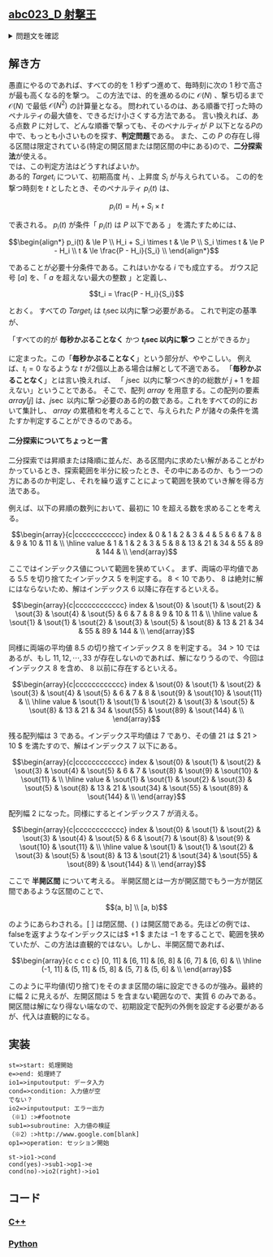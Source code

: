 ## [abc023_D 射撃王](https://atcoder.jp/contests/abc023/tasks/abc023_d?lang=ja)


<details>
<summary>問題文を確認</summary>

## 問題
高橋君は最近、射撃にハマっている。

高橋君は $N$ 個の風船すべてを射撃で割り、得られる得点をできるだけ小さくする競技に参加している。

風船には $1$ から $N$ までの番号が付けられていて、風船 $i(1 \le i \le N)$ は競技開始時に高度 $H_i$ のところにあり、$1$ 秒経過するにつれて高度が $S_i$ だけ増加する。

高橋君は競技開始時に $1$ 個風船を割ることができ、そこから $1$ 秒ごとに $1$ 個の風船を割ることができる。どの順番で風船を割るのかは高橋君が自由に決定できる。

どの風船についても、その風船を割ることによるペナルティが発生する。ペナルティはその風船が割られたときの高度と等しい整数値となる。高橋君が最終的に得る得点は $N$ 個の風船のペナルティのうちの最大値となる。

高橋君が得ることのできる得点として考えられる最小値を求めよ。


## 入力


入力は以下の形式で標準入力から与えられる。

$$
\begin{matrix*}[l]
& N \\
& H_1 & S_1 \\
& H_2 & S_2 \\
&\vdots \\
& H_N & S_N
\end{matrix*}
$$
$1$ 行目には、風船の個数を表す整数 
$N(1 \le N \le 100,000)$ が書かれている。<br>

$2$ 行目から 
$N$ 行には、風船に関する情報が与えられる。
$N$ 行のうち 
$i(1 \le i \le N)$ 行目には、
$2$ つの整数 
$H_i(1 \le H_i \le 1,000,000,000), S_i(1 \le S_i \le 1,000,000,000)$ 
が空白区切りで与えられる。これは、風船 
$i$ が競技開始時に高度 $H_i$ にあり、
$1$ 秒経過するにつれて高度が 
$S_i$ ずつ上昇していくことを表す。

## 出力
高橋君が得ることができる得点として考えらえる最小値を1行に出力せよ。出力の末尾にも改行を入れること。

</details>

## 解き方
愚直にやるのであれば、すべての的を $1$ 秒ずつ進めて、毎時刻に次の $1$ 秒で高さが最も高くなる的を撃つ。
この方法では、的を進めるのに $\mathcal{O}(N)$ 、撃ち切るまで $\mathcal{O}(N)$ で最低 $\mathcal{O}(N^2)$ の計算量となる。
問われているのは、ある順番で打った時のペナルティの最大値を、できるだけ小さくする方法である。
言い換えれば、ある点数 $P$ に対して、どんな順番で撃っても、そのペナルティが $P$ 以下となる$P$の中で、もっとも小さいものを探す、**判定問題**である。
また、この $P$ の存在し得る区間は限定されている(特定の開区間または閉区間の中にある)ので、**二分探索法**が使える。
<br>
では、この判定方法はどうすればよいか。
<br>
ある的 $Target_i$ について、初期高度 $H_i$ 、上昇度 $S_i$ が与えられている。
この的を撃つ時刻を $t$ としたとき、そのペナルティ $p_i(t)$ は、 
```math 
p_i(t) = H_i + S_i \times t 
```
で表される。 $p_i(t)$ が条件「 $p_i(t)$ は $P$ 以下である 」 を満たすためには、
```math
\begin{align*}
p_i(t) & \le P \\
H_i + S_i \times t & \le P \\
S_i \times t & \le P - H_i \\
t & \le \frac{P - H_i}{S_i} \\
\end{align*}
```
であることが必要十分条件である。これはいかなる $i$ でも成立する。
ガウス記号 $[ a ]$ を、「 $a$ を超えない最大の整数 」と定義し、
```math
t_i = \frac{P - H_i}{S_i}
```
とおく。
すべての $Target_i$ は $t_i{\sec}$以内に撃つ必要がある。
これで判定の基準が、

「すべての的が **毎秒かぶることなく** かつ **$t_i{\sec}$以内に撃つ** ことができるか」

に定まった。この「**毎秒かぶることなく**」という部分が、ややこしい。
例えば、$t_i = 0$ なるような $t$ が2個以上ある場合は解として不適である。
「**毎秒かぶることなく**」とは言い換えれば、 「 $j\sec$ 以内に撃つべき的の総数が $j+1$ を超えない」ということである。
そこで、配列 $array$ を用意する。この配列の要素 $array[j]$ は、$j\sec$ 以内に撃つ必要のある的の数である。これをすべての的において集計し、 $array$ の累積和を考えることで、与えられた $P$ が諸々の条件を満たすか判定することができるのである。


#### 二分探索についてちょっと一言
二分探索では昇順または降順に並んだ、ある区間内に求めたい解があることがわかっているとき、探索範囲を半分に絞ったとき、その中にあるのか、もう一つの方にあるのか判定し、それを繰り返すことによって範囲を狭めていき解を得る方法である。

例えば、以下の昇順の数列において、最初に $10$ を超える数を求めることを考える。
```math
\begin{array}{c|cccccccccccc}
index & 0 & 1 & 2 & 3 & 4 & 5 &  6 &  7 &  8 &  9 & 10 &  11 & \\
\hline
value & 1 & 1 & 2 & 3 & 5 & 8 & 13 & 21 & 34 & 55 & 89 & 144 & \\
\end{array}
```
ここではインデックス値について範囲を狭めていく。
まず、両端の平均値である $5.5$ を切り捨てたインデックス $5$ を判定する。
$8 < 10$ であり、 $8$ は絶対に解にはならないため、解はインデックス $6$ 以降に存在するといえる。
```math
\begin{array}{c|cccccccccccc}
index & \sout{0} & \sout{1} & \sout{2} & \sout{3} & \sout{4} & \sout{5} &  6 &  7 &  8 &  9 & 10 &  11 & \\
\hline
value & \sout{1} & \sout{1} & \sout{2} & \sout{3} & \sout{5} & \sout{8} & 13 & 21 & 34 & 55 & 89 & 144 & \\
\end{array}
```
同様に両端の平均値 $8.5$ の切り捨てインデックス $8$ を判定する。
$34 > 10$ ではあるが、もし $11,12,\cdots,33$ が存在しないのであれば、解になりうるので、今回はインデックス $8$ を含め、 $8$ 以前に存在するといえる。
```math
\begin{array}{c|cccccccccccc}
index & \sout{0} & \sout{1} & \sout{2} & \sout{3} & \sout{4} & \sout{5} &  6 &  7 &  8 &  \sout{9} & \sout{10} &  \sout{11} & \\
\hline
value & \sout{1} & \sout{1} & \sout{2} & \sout{3} & \sout{5} & \sout{8} & 13 & 21 & 34 & \sout{55} & \sout{89} & \sout{144} & \\
\end{array}
```
残る配列幅は $3$ である。インデックス平均値は $7$ であり、その値 $21$ は $ 21 > 10 $ を満たすので、解はインデックス $7$ 以下にある。
```math
\begin{array}{c|cccccccccccc}
index & \sout{0} & \sout{1} & \sout{2} & \sout{3} & \sout{4} & \sout{5} &  6 &  7 &  \sout{8} &  \sout{9} & \sout{10} &  \sout{11} & \\
\hline
value & \sout{1} & \sout{1} & \sout{2} & \sout{3} & \sout{5} & \sout{8} & 13 & 21 & \sout{34} & \sout{55} & \sout{89} & \sout{144} & \\
\end{array}
```
配列幅 $2$ になった。同様にするとインデックス $7$ が消える。
```math
\begin{array}{c|cccccccccccc}
index & \sout{0} & \sout{1} & \sout{2} & \sout{3} & \sout{4} & \sout{5} &  6 &  \sout{7} &  \sout{8} &  \sout{9} & \sout{10} &  \sout{11} & \\
\hline
value & \sout{1} & \sout{1} & \sout{2} & \sout{3} & \sout{5} & \sout{8} & 13 & \sout{21} & \sout{34} & \sout{55} & \sout{89} & \sout{144} & \\
\end{array}
```
ここで **半開区間** について考える。
半開区間とは一方が開区間でもう一方が閉区間であるような区間のことで、
```math
(a, b] \\ [a, b)
```
のようにあらわされる。$[ \ ]$ は閉区間、$( \ )$ は開区間である。先ほどの例では、falseを返すようなインデックスには$ +1 $ または $-1$ をすることで、範囲を狭めていたが、この方法は直観的ではない。しかし、半開区間であれば、
```math
\begin{array}{c c c c c}
[0, 11] & [6, 11] & [6, 8] & [6, 7] & [6, 6] & \\
\hline
(-1, 11] & (5, 11] & (5, 8] & (5, 7] & (5, 6] & \\ 
\end{array}
```
このように平均値(切り捨て)をそのまま区間の端に設定できるのが強み。最終的に幅 $2$ に見えるが、左開区間は $5$ を含まない範囲なので、実質 $6$ のみである。開区間は解になり得ない端なので、初期設定で配列の外側を設定する必要があるが、代入は直観的になる。


## 実装


```flow
st=>start: 処理開始
e=>end: 処理終了
io1=>inputoutput: データ入力
cond=>condition: 入力値が空
でない？
io2=>inputoutput: エラー出力
（※1）:>#footnote
sub1=>subroutine: 入力値の検証
（※2）:>http://www.google.com[blank]
op1=>operation: セッション開始

st->io1->cond
cond(yes)->sub1->op1->e
cond(no)->io2(right)->io1
```

## コード
### [C++](.\abc023_d.cpp)
### [Python](.\abc023_d.py)
